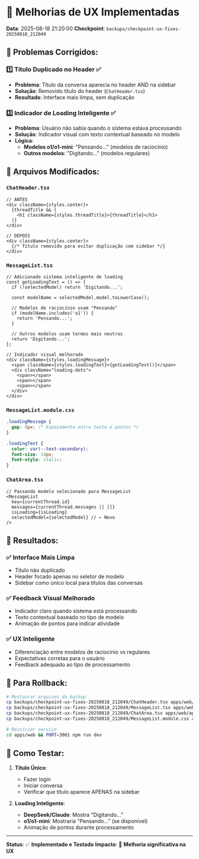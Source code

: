 # 🎨 **Melhorias de UX Implementadas**

**Data**: 2025-08-18 21:20:00
**Checkpoint**: `backups/checkpoint-ux-fixes-20250818_212049`

## 🚀 **Problemas Corrigidos:**

### 1️⃣ **Título Duplicado no Header** ✅
- **Problema**: Título da conversa aparecia no header AND na sidebar
- **Solução**: Removido título do header (`ChatHeader.tsx`)
- **Resultado**: Interface mais limpa, sem duplicação

### 2️⃣ **Indicador de Loading Inteligente** ✅
- **Problema**: Usuário não sabia quando o sistema estava processando
- **Solução**: Indicador visual com texto contextual baseado no modelo
- **Lógica**:
  - **Modelos o1/o1-mini**: "Pensando..." (modelos de raciocínio)
  - **Outros modelos**: "Digitando..." (modelos regulares)

## 📁 **Arquivos Modificados:**

### `ChatHeader.tsx`
```tsx
// ANTES
<div className={styles.center}>
  {threadTitle && (
    <h1 className={styles.threadTitle}>{threadTitle}</h1>
  )}
</div>

// DEPOIS  
<div className={styles.center}>
  {/* Título removido para evitar duplicação com sidebar */}
</div>
```

### `MessageList.tsx`
```tsx
// Adicionado sistema inteligente de loading
const getLoadingText = () => {
  if (!selectedModel) return 'Digitando...';
  
  const modelName = selectedModel.model.toLowerCase();
  
  // Modelos de raciocínio usam "Pensando"
  if (modelName.includes('o1')) {
    return 'Pensando...';
  }
  
  // Outros modelos usam termos mais neutros
  return 'Digitando...';
};

// Indicador visual melhorado
<div className={styles.loadingMessage}>
  <span className={styles.loadingText}>{getLoadingText()}</span>
  <div className="loading-dots">
    <span></span>
    <span></span>
    <span></span>
  </div>
</div>
```

### `MessageList.module.css`
```css
.loadingMessage {
  gap: 8px; /* Espaçamento entre texto e pontos */
}

.loadingText {
  color: var(--text-secondary);
  font-size: 14px;
  font-style: italic;
}
```

### `ChatArea.tsx`
```tsx
// Passando modelo selecionado para MessageList
<MessageList 
  key={currentThread.id}
  messages={currentThread.messages || []} 
  isLoading={isLoading}
  selectedModel={selectedModel} // ← Novo
/>
```

## 🎯 **Resultados:**

### ✅ **Interface Mais Limpa**
- Título não duplicado
- Header focado apenas no seletor de modelo
- Sidebar como único local para títulos das conversas

### ✅ **Feedback Visual Melhorado**
- Indicador claro quando sistema está processando
- Texto contextual baseado no tipo de modelo
- Animação de pontos para indicar atividade

### ✅ **UX Inteligente**
- Diferenciação entre modelos de raciocínio vs regulares
- Expectativas corretas para o usuário
- Feedback adequado ao tipo de processamento

## 🔄 **Para Rollback:**

```bash
# Restaurar arquivos do backup
cp backups/checkpoint-ux-fixes-20250818_212049/ChatHeader.tsx apps/web/app/components/
cp backups/checkpoint-ux-fixes-20250818_212049/MessageList.tsx apps/web/app/components/
cp backups/checkpoint-ux-fixes-20250818_212049/ChatArea.tsx apps/web/app/components/
cp backups/checkpoint-ux-fixes-20250818_212049/MessageList.module.css apps/web/app/components/

# Reiniciar serviço
cd apps/web && PORT=3001 npm run dev
```

## 🧪 **Como Testar:**

1. **Título Único**: 
   - Fazer login
   - Iniciar conversa
   - Verificar que título aparece APENAS na sidebar

2. **Loading Inteligente**:
   - **DeepSeek/Claude**: Mostra "Digitando..."
   - **o1/o1-mini**: Mostraria "Pensando..." (se disponível)
   - Animação de pontos durante processamento

---

**Status**: ✅ **Implementado e Testado**
**Impacto**: 🎨 **Melhoria significativa na UX**